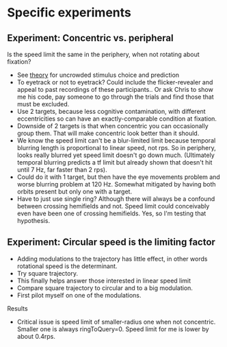 Specific experiments
==============

## Experiment: Concentric vs. peripheral
Is the speed limit the same in the periphery, when not rotating about fixation?
- See [theory](analysis/theory.md) for uncrowded stimulus choice and prediction
- To eyetrack or not to eyetrack? Could include the flicker-revealer and appeal to past recordings of these participants.. Or ask Chris to show me his code, pay someone to go through the trials and find those that must be excluded.
- Use 2 targets, because less cognitive contamination, with different eccentricities so can have an exactly-comparable condition at fixation.
- Downside of 2 targets is that when concentric you can occasionally group them. That will make concentric look better than it should.
- We know the speed limit can't be a blur-limited limit because temporal blurring length is proportional to linear speed, not rps. So in periphery, looks really blurred yet speed limit doesn't go down much. (Ultimately temporal blurring predicts a tf limit but already shown that doesn't hit until 7 Hz, far faster than 2 rps).
- Could do it with 1 target, but then have the eye movements problem and worse blurring problem at 120 Hz. Somewhat mitigated by having both orbits present but only one with a target.
- Have to just use single ring? Although there will always be a confound between crossing hemifields and not. Speed limit could conceivably even have been one of crossing hemifields. Yes, so I'm testing that hypothesis.

## Experiment: Circular speed is the limiting factor

- Adding modulations to the trajectory has little effect, in other words rotational speed is the determinant.  
- Try square trajectory.
- This finally helps answer those interested in linear speed limit
- Compare square trajectory to circular and to a big modulation.
 - First pilot myself on one of the modulations.

Results
- Critical issue is speed limit of smaller-radius one when not concentric. Smaller one is always ringToQuery=0. Speed limit for me is lower by about 0.4rps.



